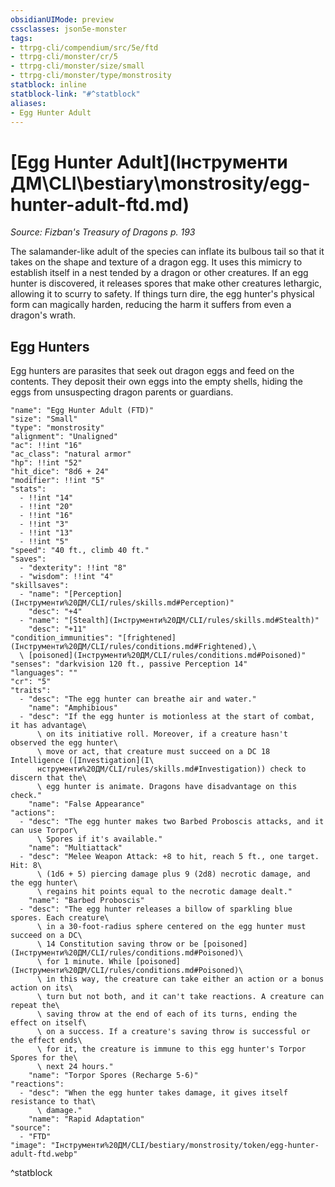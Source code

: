 ```yaml
---
obsidianUIMode: preview
cssclasses: json5e-monster
tags:
- ttrpg-cli/compendium/src/5e/ftd
- ttrpg-cli/monster/cr/5
- ttrpg-cli/monster/size/small
- ttrpg-cli/monster/type/monstrosity
statblock: inline
statblock-link: "#^statblock"
aliases:
- Egg Hunter Adult
---
```

# [Egg Hunter Adult](Інструменти ДМ\CLI\bestiary\monstrosity/egg-hunter-adult-ftd.md)
*Source: Fizban's Treasury of Dragons p. 193*  

The salamander-like adult of the species can inflate its bulbous tail so that it takes on the shape and texture of a dragon egg. It uses this mimicry to establish itself in a nest tended by a dragon or other creatures. If an egg hunter is discovered, it releases spores that make other creatures lethargic, allowing it to scurry to safety. If things turn dire, the egg hunter's physical form can magically harden, reducing the harm it suffers from even a dragon's wrath.

## Egg Hunters

Egg hunters are parasites that seek out dragon eggs and feed on the contents. They deposit their own eggs into the empty shells, hiding the eggs from unsuspecting dragon parents or guardians.

```statblock
"name": "Egg Hunter Adult (FTD)"
"size": "Small"
"type": "monstrosity"
"alignment": "Unaligned"
"ac": !!int "16"
"ac_class": "natural armor"
"hp": !!int "52"
"hit_dice": "8d6 + 24"
"modifier": !!int "5"
"stats":
  - !!int "14"
  - !!int "20"
  - !!int "16"
  - !!int "3"
  - !!int "13"
  - !!int "5"
"speed": "40 ft., climb 40 ft."
"saves":
  - "dexterity": !!int "8"
  - "wisdom": !!int "4"
"skillsaves":
  - "name": "[Perception](Інструменти%20ДМ/CLI/rules/skills.md#Perception)"
    "desc": "+4"
  - "name": "[Stealth](Інструменти%20ДМ/CLI/rules/skills.md#Stealth)"
    "desc": "+11"
"condition_immunities": "[frightened](Інструменти%20ДМ/CLI/rules/conditions.md#Frightened),\
  \ [poisoned](Інструменти%20ДМ/CLI/rules/conditions.md#Poisoned)"
"senses": "darkvision 120 ft., passive Perception 14"
"languages": ""
"cr": "5"
"traits":
  - "desc": "The egg hunter can breathe air and water."
    "name": "Amphibious"
  - "desc": "If the egg hunter is motionless at the start of combat, it has advantage\
      \ on its initiative roll. Moreover, if a creature hasn't observed the egg hunter\
      \ move or act, that creature must succeed on a DC 18 Intelligence ([Investigation](І\
      нструменти%20ДМ/CLI/rules/skills.md#Investigation)) check to discern that the\
      \ egg hunter is animate. Dragons have disadvantage on this check."
    "name": "False Appearance"
"actions":
  - "desc": "The egg hunter makes two Barbed Proboscis attacks, and it can use Torpor\
      \ Spores if it's available."
    "name": "Multiattack"
  - "desc": "Melee Weapon Attack: +8 to hit, reach 5 ft., one target. Hit: 8\
      \ (1d6 + 5) piercing damage plus 9 (2d8) necrotic damage, and the egg hunter\
      \ regains hit points equal to the necrotic damage dealt."
    "name": "Barbed Proboscis"
  - "desc": "The egg hunter releases a billow of sparkling blue spores. Each creature\
      \ in a 30-foot-radius sphere centered on the egg hunter must succeed on a DC\
      \ 14 Constitution saving throw or be [poisoned](Інструменти%20ДМ/CLI/rules/conditions.md#Poisoned)\
      \ for 1 minute. While [poisoned](Інструменти%20ДМ/CLI/rules/conditions.md#Poisoned)\
      \ in this way, the creature can take either an action or a bonus action on its\
      \ turn but not both, and it can't take reactions. A creature can repeat the\
      \ saving throw at the end of each of its turns, ending the effect on itself\
      \ on a success. If a creature's saving throw is successful or the effect ends\
      \ for it, the creature is immune to this egg hunter's Torpor Spores for the\
      \ next 24 hours."
    "name": "Torpor Spores (Recharge 5-6)"
"reactions":
  - "desc": "When the egg hunter takes damage, it gives itself resistance to that\
      \ damage."
    "name": "Rapid Adaptation"
"source":
  - "FTD"
"image": "Інструменти%20ДМ/CLI/bestiary/monstrosity/token/egg-hunter-adult-ftd.webp"
```
^statblock
